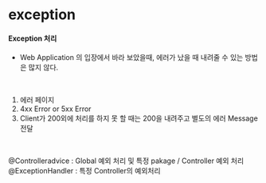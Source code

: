 # exception

#### Exception 처리
- Web Application 의 입장에서 바라 보았을때, 에러가 났을 때 내려줄 수 있는 방법은 많지 않다.

<br>

1. 에러 페이지
2. 4xx Error or 5xx Error
3. Client가 200외에 처리를 하지 못 할 때는 200을 내려주고 별도의 에러 Message 전달

<br>

@Controlleradvice : Global 예외 처리 및 특정 pakage / Controller 예외 처리 <br>
@ExceptionHandler : 특정 Controller의 예외처리
